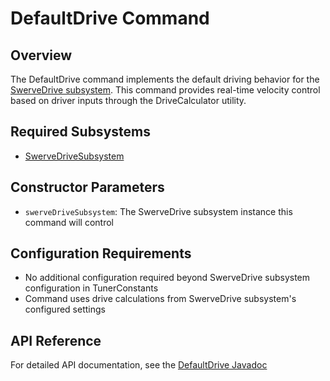 # DefaultDrive Command

## Overview
The DefaultDrive command implements the default driving behavior for the [SwerveDrive subsystem](../../subsystems/swerve.md). This command provides real-time velocity control based on driver inputs through the DriveCalculator utility.

## Required Subsystems
- [SwerveDriveSubsystem](/5152_Template/library/subsystems/swerve/)

## Constructor Parameters
- `swerveDriveSubsystem`: The SwerveDrive subsystem instance this command will control

## Configuration Requirements
- No additional configuration required beyond SwerveDrive subsystem configuration in TunerConstants
- Command uses drive calculations from SwerveDrive subsystem's configured settings

## API Reference
For detailed API documentation, see the [DefaultDrive Javadoc](/5152_Template/javadoc/frc/alotobots/library/commands/swervedrive/DefaultDrive.html)
